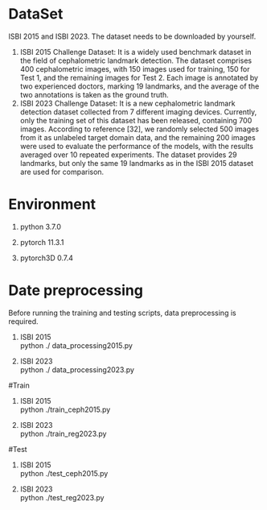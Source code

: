 # DataSet
ISBI 2015 and ISBI 2023. The dataset needs to be downloaded by yourself.
1. ISBI 2015 Challenge Dataset: It is a widely used benchmark dataset in the field of cephalometric landmark detection. The dataset comprises 400 cephalometric images, with 150 images used for training, 150 for Test 1, and the remaining images for Test 2. Each image is annotated by two experienced doctors, marking 19 landmarks, and the average of the two annotations is taken as the ground truth.
2. ISBI 2023 Challenge Dataset: It is a new cephalometric landmark detection dataset collected from 7 different imaging devices. Currently, only the training set of this dataset has been released, containing 700 images. According to reference [32], we randomly selected 500 images from it as unlabeled target domain data, and the remaining 200 images were used to evaluate the performance of the models, with the results averaged over 10 repeated experiments. The dataset provides 29 landmarks, but only the same 19 landmarks as in the ISBI 2015 dataset are used for comparison.

# Environment
1. python 3.7.0

2. pytorch 11.3.1

3. pytorch3D 0.7.4   

# Date preprocessing
Before running the training and testing scripts, data preprocessing is required.
1. ISBI 2015     
python ./ data_processing2015.py

2. ISBI 2023       
python ./ data_processing2023.py

#Train  
1. ISBI 2015     
python ./train_ceph2015.py 

2. ISBI 2023     
python ./train_reg2023.py

#Test
1. ISBI 2015     
python ./test_ceph2015.py

3. ISBI 2023     
python ./test_reg2023.py 
